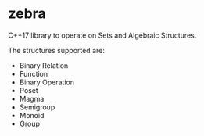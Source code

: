 # zebra
C++17 library to operate on Sets and Algebraic Structures.

The structures supported are:
* Binary Relation
* Function
* Binary Operation
* Poset
* Magma
* Semigroup
* Monoid
* Group
